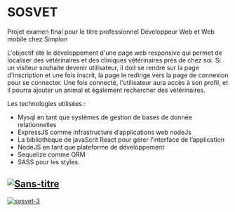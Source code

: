 # SOSVET

Projet examen final pour le titre professionnel Développeur Web et Web mobile chez Simplon

L'objectif été le développement d'une page web responsive qui permet de localiser des vétérinaires et des cliniques vétérinaires près de chez soi.
Si un visiteur souhaite devenir utilisateur, il doit se rendre sur la page d'inscription et une fois inscrit, la page le redirige vers la page de connexion pour se connecter.
Une fois connecté, l'utilisateur aura accès à son profil, et il pourra ajouter un animal et également rechercher des vétérinaires.

Les technologies utilisées : 

- Mysql en tant que systèmes de gestion de bases de donnée relationnelles
- ExpressJS comme infrastructure d’applications web nodeJs 
- La bibliothèque de javaScrit React pour gérer l’interface de l’application 
- NodeJS en tant que plateforme de développement
- Sequelize comme ORM
- SASS pour les styles.



<a href="https://ibb.co/qJZKvb7"><img src="https://i.ibb.co/qJZKvb7/Sans-titre.gif" alt="Sans-titre" border="0"></a>
------------------------------------------------------------------------------------------------------------------------------------------------------------

<a href="https://ibb.co/8KXqn1G"><img src="https://i.ibb.co/8KXqn1G/sosvet-3.png" alt="sosvet-3" border="0"></a>
